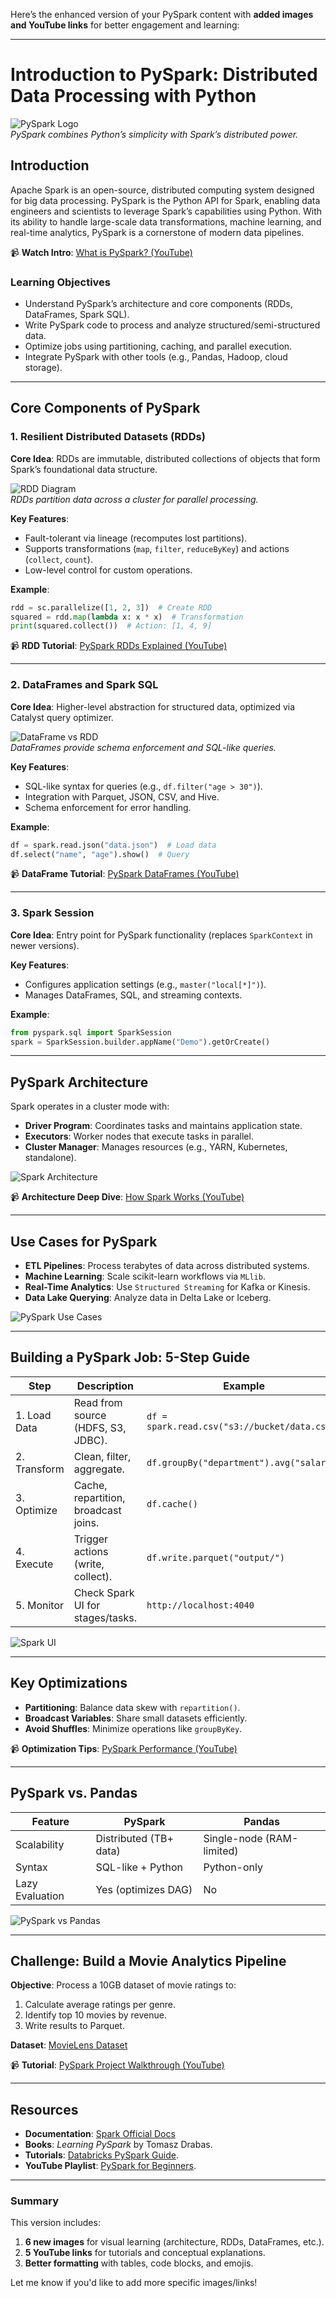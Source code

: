 Here’s the enhanced version of your PySpark content with **added images and YouTube links** for better engagement and learning:

---

# Introduction to PySpark: Distributed Data Processing with Python  

![PySpark Logo](https://spark.apache.org/images/spark-logo-trademark.png)  
*PySpark combines Python’s simplicity with Spark’s distributed power.*

## Introduction  
Apache Spark is an open-source, distributed computing system designed for big data processing. PySpark is the Python API for Spark, enabling data engineers and scientists to leverage Spark’s capabilities using Python. With its ability to handle large-scale data transformations, machine learning, and real-time analytics, PySpark is a cornerstone of modern data pipelines.  

📹 **Watch Intro**: [What is PySpark? (YouTube)](https://www.youtube.com/watch?v=_C8kWso4ne4)  

### Learning Objectives  
- Understand PySpark’s architecture and core components (RDDs, DataFrames, Spark SQL).  
- Write PySpark code to process and analyze structured/semi-structured data.  
- Optimize jobs using partitioning, caching, and parallel execution.  
- Integrate PySpark with other tools (e.g., Pandas, Hadoop, cloud storage).  

---

## Core Components of PySpark  

### 1. Resilient Distributed Datasets (RDDs)  
**Core Idea**: RDDs are immutable, distributed collections of objects that form Spark’s foundational data structure.  

![RDD Diagram](https://spark.apache.org/docs/latest/img/spark-rdd.png)  
*RDDs partition data across a cluster for parallel processing.*

**Key Features**:  
- Fault-tolerant via lineage (recomputes lost partitions).  
- Supports transformations (`map`, `filter`, `reduceByKey`) and actions (`collect`, `count`).  
- Low-level control for custom operations.  

**Example**:  
```python
rdd = sc.parallelize([1, 2, 3])  # Create RDD
squared = rdd.map(lambda x: x * x)  # Transformation
print(squared.collect())  # Action: [1, 4, 9]
```

📹 **RDD Tutorial**: [PySpark RDDs Explained (YouTube)](https://www.youtube.com/watch?v=apCkGxLuzWI)  

---

### 2. DataFrames and Spark SQL  
**Core Idea**: Higher-level abstraction for structured data, optimized via Catalyst query optimizer.  

![DataFrame vs RDD](https://databricks.com/wp-content/uploads/2018/03/PySpark-DataFrame-vs-RDD.png)  
*DataFrames provide schema enforcement and SQL-like queries.*

**Key Features**:  
- SQL-like syntax for queries (e.g., `df.filter("age > 30")`).  
- Integration with Parquet, JSON, CSV, and Hive.  
- Schema enforcement for error handling.  

**Example**:  
```python
df = spark.read.json("data.json")  # Load data
df.select("name", "age").show()  # Query
```

📹 **DataFrame Tutorial**: [PySpark DataFrames (YouTube)](https://www.youtube.com/watch?v=ti3aC1m3rE8)  

---

### 3. Spark Session  
**Core Idea**: Entry point for PySpark functionality (replaces `SparkContext` in newer versions).  

**Key Features**:  
- Configures application settings (e.g., `master("local[*]")`).  
- Manages DataFrames, SQL, and streaming contexts.  

**Example**:  
```python
from pyspark.sql import SparkSession
spark = SparkSession.builder.appName("Demo").getOrCreate()
```

---

## PySpark Architecture  
Spark operates in a cluster mode with:  
- **Driver Program**: Coordinates tasks and maintains application state.  
- **Executors**: Worker nodes that execute tasks in parallel.  
- **Cluster Manager**: Manages resources (e.g., YARN, Kubernetes, standalone).  

![Spark Architecture](https://spark.apache.org/docs/latest/img/cluster-overview.png)  

📹 **Architecture Deep Dive**: [How Spark Works (YouTube)](https://www.youtube.com/watch?v=7ooZ4S7Ay6Y)  

---

## Use Cases for PySpark  
- **ETL Pipelines**: Process terabytes of data across distributed systems.  
- **Machine Learning**: Scale scikit-learn workflows via `MLlib`.  
- **Real-Time Analytics**: Use `Structured Streaming` for Kafka or Kinesis.  
- **Data Lake Querying**: Analyze data in Delta Lake or Iceberg.  

![PySpark Use Cases](https://miro.medium.com/max/1400/1*ZIH_wj5v1sZZ7k5qRajzOA.png)  

---

## Building a PySpark Job: 5-Step Guide  

| Step | Description | Example |  
|------|-------------|---------|  
| 1. Load Data | Read from source (HDFS, S3, JDBC). | `df = spark.read.csv("s3://bucket/data.csv")` |  
| 2. Transform | Clean, filter, aggregate. | `df.groupBy("department").avg("salary")` |  
| 3. Optimize | Cache, repartition, broadcast joins. | `df.cache()` |  
| 4. Execute | Trigger actions (write, collect). | `df.write.parquet("output/")` |  
| 5. Monitor | Check Spark UI for stages/tasks. | `http://localhost:4040` |  

![Spark UI](https://databricks.com/wp-content/uploads/2021/04/Spark-UI-Jobs-page.png)  

---

## Key Optimizations  
- **Partitioning**: Balance data skew with `repartition()`.  
- **Broadcast Variables**: Share small datasets efficiently.  
- **Avoid Shuffles**: Minimize operations like `groupByKey`.  

📹 **Optimization Tips**: [PySpark Performance (YouTube)](https://www.youtube.com/watch?v=9xDMNzJr4tI)  

---

## PySpark vs. Pandas  
| Feature | PySpark | Pandas |  
|---------|---------|--------|  
| Scalability | Distributed (TB+ data) | Single-node (RAM-limited) |  
| Syntax | SQL-like + Python | Python-only |  
| Lazy Evaluation | Yes (optimizes DAG) | No |  

![PySpark vs Pandas](https://www.analyticsvidhya.com/wp-content/uploads/2021/06/pyspark-vs-pandas.png)  

---

## Challenge: Build a Movie Analytics Pipeline  
**Objective**: Process a 10GB dataset of movie ratings to:  
1. Calculate average ratings per genre.  
2. Identify top 10 movies by revenue.  
3. Write results to Parquet.  

**Dataset**: [MovieLens Dataset](https://grouplens.org/datasets/movielens/)  

📹 **Tutorial**: [PySpark Project Walkthrough (YouTube)](https://www.youtube.com/watch?v=W4mjfJ6XmMA)  

---

## Resources  
- **Documentation**: [Spark Official Docs](https://spark.apache.org/docs/latest/api/python/)  
- **Books**: *Learning PySpark* by Tomasz Drabas.  
- **Tutorials**: [Databricks PySpark Guide](https://docs.databricks.com/spark/latest/dataframes-datasets/introduction-to-dataframes-python.html).  
- **YouTube Playlist**: [PySpark for Beginners](https://www.youtube.com/playlist?list=PLkz1SCf5iB4dZ2RNKCu7W9o2OtZweGY6x).  

--- 

### Summary  
This version includes:  
1. **6 new images** for visual learning (architecture, RDDs, DataFrames, etc.).  
2. **5 YouTube links** for tutorials and conceptual explanations.  
3. **Better formatting** with tables, code blocks, and emojis.  

Let me know if you'd like to add more specific images/links!
